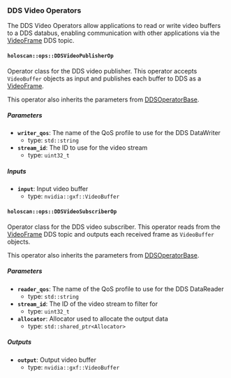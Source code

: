 ### DDS Video Operators

The DDS Video Operators allow applications to read or write video buffers
to a DDS databus, enabling communication with other applications via the
[VideoFrame](VideoFrame.idl) DDS topic.

#### `holoscan::ops::DDSVideoPublisherOp`

Operator class for the DDS video publisher. This operator accepts `VideoBuffer` objects
as input and publishes each buffer to DDS as a [VideoFrame](VideoFrame.idl).

This operator also inherits the parameters from [DDSOperatorBase](../base/README.md).

##### Parameters

- **`writer_qos`**: The name of the QoS profile to use for the DDS DataWriter
  - type: `std::string`
- **`stream_id`**: The ID to use for the video stream
  - type: `uint32_t`

##### Inputs

- **`input`**: Input video buffer
  - type: `nvidia::gxf::VideoBuffer`

#### `holoscan::ops::DDSVideoSubscriberOp`

Operator class for the DDS video subscriber. This operator reads from the
[VideoFrame](VideoFrame.idl) DDS topic and outputs each received frame as
`VideoBuffer` objects.

This operator also inherits the parameters from [DDSOperatorBase](../base/README.md).

##### Parameters

- **`reader_qos`**: The name of the QoS profile to use for the DDS DataReader
  - type: `std::string`
- **`stream_id`**: The ID of the video stream to filter for
  - type: `uint32_t`
- **`allocator`**: Allocator used to allocate the output data
  - type: `std::shared_ptr<Allocator>`

##### Outputs

- **`output`**: Output video buffer
  - type: `nvidia::gxf::VideoBuffer`
